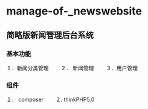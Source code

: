 # manage-of-_newswebsite
## 简略版新闻管理后台系统　　
### 基本功能   
１．新闻分类管理　　
２． 新闻管理　　
３．用户管理　　
### 组件  
１． composer　　
２. thinkPHP5.0
